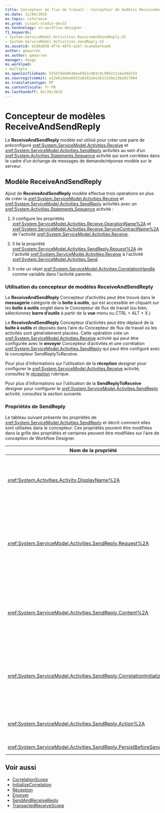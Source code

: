 ```yaml
---
title: Concepteur de flux de travail - Concepteur de modèles ReceiveAndSendReply
ms.date: 11/04/2016
ms.topic: reference
ms.prod: visual-studio-dev15
ms.technology: vs-workflow-designer
f1_keywords:
- System.ServiceModel.Activities.ReceiveAndSendReply.UI
- System.ServiceModel.Activities.SendReply.UI
ms.assetid: d1d9a058-df7e-48f5-a2e7-3caeeba7eaa6
author: gewarren
ms.author: gewarren
manager: douge
ms.workload:
- multiple
ms.openlocfilehash: 525b7deb0b40ee6952c803c9c98b212c6ed0d224
ms.sourcegitcommit: e13e61ddea6032a8282abe16131d9e136a927984
ms.translationtype: MT
ms.contentlocale: fr-FR
ms.lasthandoff: 04/26/2018
---
```

# <a name="receiveandsendreply-template-designer"></a>Concepteur de modèles ReceiveAndSendReply

Le **ReceiveAndSendReply** modèle est utilisé pour créer une paire de préconfiguré <xref:System.ServiceModel.Activities.Receive> et <xref:System.ServiceModel.Activities.SendReply> activités au sein d’un <xref:System.Activities.Statements.Sequence> activité qui sont corrélées dans le cadre d’un échange de messages de demande/réponse modèle sur le serveur.

## <a name="the-receiveandsendreply-template"></a>Modèle ReceiveAndSendReply

Ajout de **ReceiveAndSendReply** modèle effectue trois opérations en plus de créer la <xref:System.ServiceModel.Activities.Receive> et <xref:System.ServiceModel.Activities.SendReply> activités avec un <xref:System.Activities.Statements.Sequence> activité :

1.  Il configure les propriétés <xref:System.ServiceModel.Activities.Receive.OperationName%2A> et <xref:System.ServiceModel.Activities.Receive.ServiceContractName%2A> de l'activité <xref:System.ServiceModel.Activities.Receive>.

2.  Il lie la propriété <xref:System.ServiceModel.Activities.SendReply.Request%2A> de l'activité <xref:System.ServiceModel.Activities.Receive> à l'activité <xref:System.ServiceModel.Activities.Send>.

3.  Il crée un objet <xref:System.ServiceModel.Activities.CorrelationHandle> comme variable dans l'activité parente.

### <a name="using-the-receiveandsendreply-template-designer"></a>Utilisation du concepteur de modèles ReceiveAndSendReply
 Le **ReceiveAndSendReply** Concepteur d’activités peut être trouvé dans le **messagerie** catégorie de la **boîte à outils**, qui est accessible en cliquant sur les **boîte à outils**  onglet dans le Concepteur de flux de travail (ou bien, sélectionnez **barre d’outils** à partir de la **vue** menu ou CTRL + ALT + X.)

 Le **ReceiveAndSendReply** Concepteur d’activités peut être déplacé de la **boîte à outils** et déposés dans l’aire du Concepteur de flux de travail où les activités sont généralement placées. Cette opération crée un <xref:System.ServiceModel.Activities.Receive> activité qui peut être configurée avec le **envoyer** Concepteur d’activités et une corrélation <xref:System.ServiceModel.Activities.SendReply> qui peut être configuré avec le concepteur SendReplyToReceive.

 Pour plus d’informations sur l’utilisation de la **réception** designer pour configurer le <xref:System.ServiceModel.Activities.Receive> activité, consultez le [réception](../workflow-designer/receive-activity-designer.md) rubrique.

 Pour plus d’informations sur l’utilisation de la **SendReplyToReceive** designer pour configurer le <xref:System.ServiceModel.Activities.SendReply> activité, consultez la section suivante.

### <a name="properties-of-sendreply"></a>Propriétés de SendReply
 Le tableau suivant présente les propriétés de <xref:System.ServiceModel.Activities.SendReply> et décrit comment elles sont utilisées dans le concepteur. Ces propriétés peuvent être modifiées dans la grille des propriétés et certaines peuvent être modifiées sur l’aire de conception de Workflow Designer.

|Nom de la propriété|Obligatoire|Utilisation|
|-------------------|--------------|-----------|
|<xref:System.Activities.Activity.DisplayName%2A>|False|Nom convivial facultatif de l'activité <xref:System.ServiceModel.Activities.SendReply>. La valeur par défaut est SendReplyToReceive.<br /><br /> Bien que l'utilisation d'une valeur autre que celle par défaut pour le nom convivial de la propriété <xref:System.Activities.Activity.DisplayName%2A> ne soit pas strictement obligatoire, il est recommandé d'utiliser une telle valeur.|
|<xref:System.ServiceModel.Activities.SendReply.Request%2A>|True|Référence à l'activité <xref:System.ServiceModel.Activities.Receive> associée à cette activité <xref:System.ServiceModel.Activities.SendReply>. Cette propriété ne doit pas être **null**. Les activités <xref:System.ServiceModel.Activities.Receive> et <xref:System.ServiceModel.Activities.SendReply> sont utilisées ensemble sur le serveur pour modéliser un modèle de messagerie de demande/réponse. Cette propriété spécifie l'activité <xref:System.ServiceModel.Activities.Send> qui est associée. Dans le concepteur, vous ne pouvez pas modifier cette propriété, car elle est automatiquement liée à l'activité <xref:System.ServiceModel.Activities.Send> à partir de laquelle vous avez créé l'activité <xref:System.ServiceModel.Activities.SendReply>.|
|<xref:System.ServiceModel.Activities.SendReply.Content%2A>|False|Spécifie le contenu du message ou du paramètre à recevoir. Il peut s'agir d'une activité <xref:System.ServiceModel.Activities.ReceiveMessageContent> ou d'une activité <xref:System.ServiceModel.Activities.ReceiveParametersContent>. Modifier cette propriété en cliquant sur le bouton de sélection en regard de la **contenu** champ dans la grille des propriétés ou en cliquant sur le **définir...**  en regard du **contenu** l’étiquette sur le **réception** aire du Concepteur d’activité. Les deux affichent la **définition du contenu** boîte de dialogue. Pour plus d’informations sur l’utilisation de cette zone, consultez la [boîte de dialogue de définition de contenu](../workflow-designer/content-definition-dialog-box.md) rubrique.|
|<xref:System.ServiceModel.Activities.SendReply.CorrelationInitializers%2A>|False|Spécifie la collection d'objets <xref:System.ServiceModel.Activities.CorrelationInitializer> initialisant plusieurs objets <xref:System.ServiceModel.Activities.CorrelationHandle> qui configurent cette activité <xref:System.ServiceModel.Activities.Receive> dans le workflow. Cliquez sur le bouton de sélection en regard du <xref:System.ServiceModel.Activities.SendReply.CorrelationInitializers%2A> propriété dans la grille des propriétés pour ouvrir la **ajouter des initialiseurs de corrélation** boîte de dialogue. Pour plus d’informations sur l’utilisation de cette zone, consultez la [boîte de dialogue Ajouter CorrelationInitializers](../workflow-designer/add-correlationinitializers-dialog-box.md) rubrique.|
|<xref:System.ServiceModel.Activities.SendReply.Action%2A>|False|Spécifie l'en-tête Action header du message. S'il n'est pas défini explicitement, sa valeur par défaut est :<br /><br /> **https://tempuri.org/{service espace de noms de contrat} / {nom de contrat de service} / {nom de l’opération}**|
|<xref:System.ServiceModel.Activities.SendReply.PersistBeforeSend%2A>|False|Spécifie si l'instance de workflow doit être persistante avant que le message de réponse ne soit envoyé. La valeur par défaut est **false**.|

## <a name="see-also"></a>Voir aussi

- [CorrelationScope](../workflow-designer/correlationscope-activity-designer.md)
- [InitializeCorrelation](../workflow-designer/initializecorrelation-activity-designer.md)
- [Réception](../workflow-designer/receive-activity-designer.md)
- [Envoyer](../workflow-designer/send-activity-designer.md)
- [SendAndReceiveReply](../workflow-designer/sendandreceivereply-template-designer.md)
- [TransactedReceiveScope](../workflow-designer/transactedreceivescope-activity-designer.md)